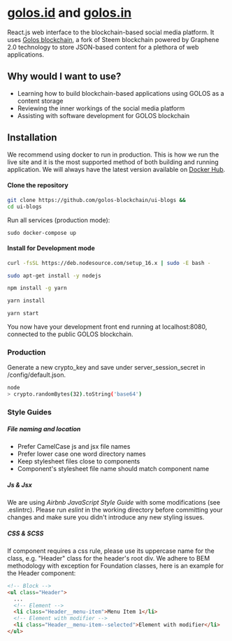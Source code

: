 # [golos.id](https://golos.id) and [golos.in](https://golos.in)

React.js web interface to the blockchain-based social media platform. It uses [Golos blockchain](https://github.com/golos-blockchain/chain-node), a fork of Steem blockchain powered by Graphene 2.0 technology to store JSON-based content for a plethora of web applications. 

## Why would I want to use?
* Learning how to build blockchain-based applications using GOLOS as a content storage
* Reviewing the inner workings of the social media platform
* Assisting with software development for GOLOS blockchain

## Installation

We recommend using docker to run in production. This is how we run the live site and it is the most supported method of both building and running application. We will always have the latest version available on [Docker Hub](https://hub.docker.com/r/golosblockchain/web-ui/tags).

#### Clone the repository
```bash
git clone https://github.com/golos-blockchain/ui-blogs &&
cd ui-blogs
```

Run all services (production mode):
```
sudo docker-compose up
```

#### Install for Development mode

```bash
curl -fsSL https://deb.nodesource.com/setup_16.x | sudo -E bash -

sudo apt-get install -y nodejs

npm install -g yarn

yarn install

yarn start
```

You now have your development front end running at localhost:8080, connected to the public GOLOS blockchain.

### Production
Generate a new crypto_key and save under server_session_secret in /config/default.json.

```bash
node
> crypto.randomBytes(32).toString('base64')
```

### Style Guides

##### File naming and location
- Prefer CamelCase js and jsx file names
- Prefer lower case one word directory names
- Keep stylesheet files close to components
- Component's stylesheet file name should match component name

##### Js & Jsx
We are using _Airbnb JavaScript Style Guide_ with some modifications (see .eslintrc).
Please run _eslint_ in the working directory before committing your changes and make sure you didn't introduce any new styling issues.

##### CSS & SCSS
If component requires a css rule, please use its uppercase name for the class, e.g. "Header" class for the header's root div.
We adhere to BEM methodology with exception for Foundation classes, here is an example for the Header component:

```html
<!-- Block -->
<ul class="Header">
  ...
  <!-- Element -->
  <li class="Header__menu-item">Menu Item 1</li>
  <!-- Element with modifier -->
  <li class="Header__menu-item--selected">Element with modifier</li>
</ul>
```